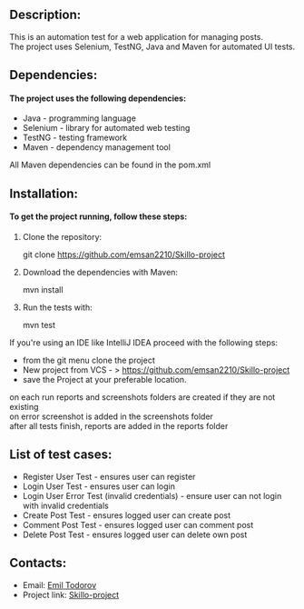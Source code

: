 ## Description:

This is an automation test for a web application for managing posts.\
The project uses Selenium, TestNG, Java and Maven for automated UI tests.

## Dependencies:

#### The project uses the following dependencies:

- Java - programming language
- Selenium - library for automated web testing
- TestNG - testing framework
- Maven - dependency management tool

All Maven dependencies can be found in the pom.xml

## Installation:

#### To get the project running, follow these steps:

1. Clone the repository:

   git clone https://github.com/emsan2210/Skillo-project


2. Download the dependencies with Maven:

   mvn install


3. Run the tests with:

   mvn test

If you're using an IDE like IntelliJ IDEA proceed with the following steps:

- from the git menu clone the project
- New project from VCS - > https://github.com/emsan2210/Skillo-project
- save the Project at your preferable location.

on each run reports and screenshots folders are created if they are not existing\
on error screenshot is added in the screenshots folder\
after all tests finish, reports are added in the reports folder

## List of test cases:

- Register User Test - ensures user can register
- Login User Test - ensures user can login
- Login User Error Test (invalid credentials) - ensure user can not login with invalid credentials
- Create Post Test - ensures logged user can create post
- Comment Post Test - ensures logged user can comment post
- Delete Post Test - ensures logged user can delete own post

## Contacts:

- Email: [Emil Todorov](mailto:emo2210@abv.bg)
- Project link: [Skillo-project](https://github.com/emsan2210/Skillo-project)

